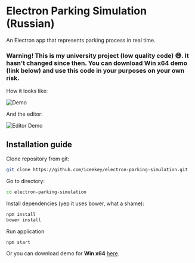 # Electron Parking Simulation (Russian)
An Electron app that represents parking process in real time.

### Warning! This is my university project (low quality code) 😅. It hasn't changed since then. You can download Win x64 demo (link below) and use this code in your purposes on your own risk.

How it looks like:

![Demo](https://s8.hostingkartinok.com/uploads/images/2017/12/f94d40e50fbdd280596ace95adae4c5d.gif)

And the editor:

![Editor Demo](https://s8.hostingkartinok.com/uploads/images/2017/12/695278c7a20a3cdb82db8b7b22abeb04.gif)

## Installation guide

Clone repository from git:

```bash
git clone https://github.com/iceekey/electron-parking-simulation.git
```

Go to directory:

```bash
cd electron-parking-simulation
```

Install dependencies (yep it uses bower, what a shame):

```bash
npm install
bower install
```

Run application

```bash
npm start
```
Or you can download demo for **Win x64** [here](https://www.dropbox.com/s/l6ycylpvoiemnea/car-parking-win32-x64.zip?dl=0).
